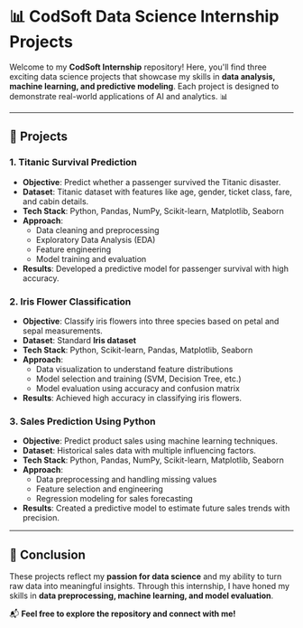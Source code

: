 # 📊 CodSoft Data Science Internship Projects

Welcome to my **CodSoft Internship** repository! Here, you'll find three exciting data science projects that showcase my skills in **data analysis, machine learning, and predictive modeling**. Each project is designed to demonstrate real-world applications of AI and analytics. 📊

---

## 📌 Projects

### 1. Titanic Survival Prediction
- **Objective**: Predict whether a passenger survived the Titanic disaster.
- **Dataset**: Titanic dataset with features like age, gender, ticket class, fare, and cabin details.
- **Tech Stack**: Python, Pandas, NumPy, Scikit-learn, Matplotlib, Seaborn
- **Approach**:
  - Data cleaning and preprocessing
  - Exploratory Data Analysis (EDA)
  - Feature engineering
  - Model training and evaluation
- **Results**: Developed a predictive model for passenger survival with high accuracy.

### 2. Iris Flower Classification
- **Objective**: Classify iris flowers into three species based on petal and sepal measurements.
- **Dataset**: Standard **Iris dataset**
- **Tech Stack**: Python, Scikit-learn, Pandas, Matplotlib, Seaborn
- **Approach**:
  - Data visualization to understand feature distributions
  - Model selection and training (SVM, Decision Tree, etc.)
  - Model evaluation using accuracy and confusion matrix
- **Results**: Achieved high accuracy in classifying iris flowers.

### 3. Sales Prediction Using Python
- **Objective**: Predict product sales using machine learning techniques.
- **Dataset**: Historical sales data with multiple influencing factors.
- **Tech Stack**: Python, Pandas, NumPy, Scikit-learn, Matplotlib, Seaborn
- **Approach**:
  - Data preprocessing and handling missing values
  - Feature selection and engineering
  - Regression modeling for sales forecasting
- **Results**: Created a predictive model to estimate future sales trends with precision.

---

## 🎯 Conclusion
These projects reflect my **passion for data science** and my ability to turn raw data into meaningful insights. Through this internship, I have honed my skills in **data preprocessing, machine learning, and model evaluation**.

📬 **Feel free to explore the repository and connect with me!**


